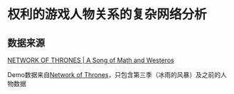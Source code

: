 # 权利的游戏人物关系的复杂网络分析

## 数据来源

[NETWORK OF THRONES | A Song of Math and Westeros](https://networkofthrones.wordpress.com/)

Demo数据来自[Network of Thrones](https://www.macalester.edu/~abeverid/thrones.html)，只包含第三季（冰雨的风暴）及之前的人物数据